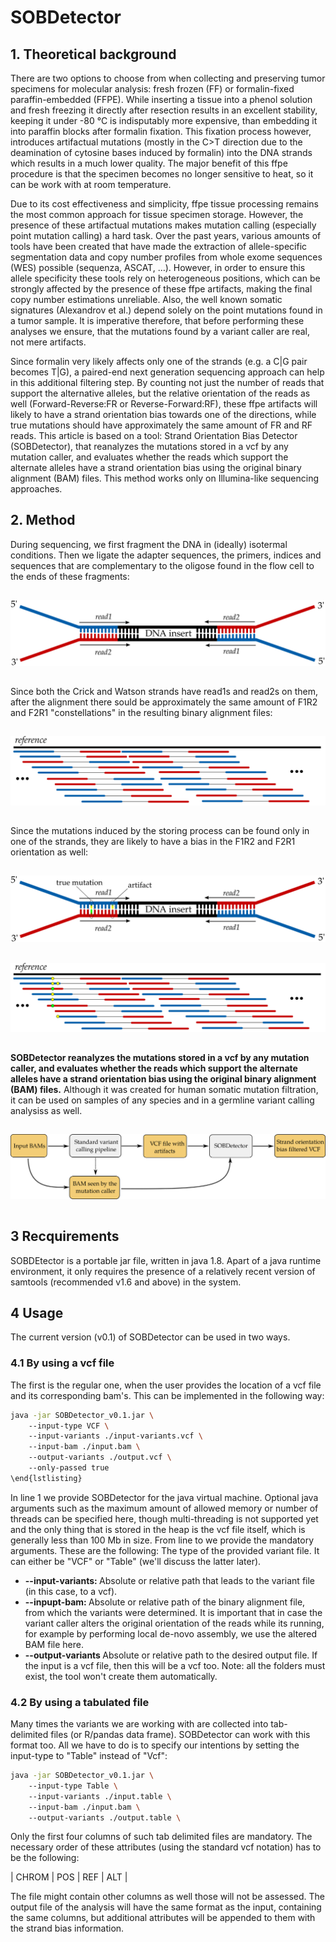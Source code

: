 

# SOBDetector

## 1. Theoretical background
There are two options to choose from when collecting and preserving tumor specimens for molecular analysis: fresh frozen (FF) or formalin-fixed paraffin-embedded (FFPE). While inserting a tissue into a phenol solution and fresh freezing it directly after resection results in an excellent stability, keeping it under -80 °C is indisputably more expensive, than embedding it into paraffin blocks after formalin fixation. This fixation process however, introduces artifactual mutations (mostly in the C>T direction due to the deamination of cytosine bases induced by formalin) into the DNA strands which results in a much lower quality. The major benefit of this ffpe procedure is that the specimen becomes no longer sensitive to heat, so it can be work with at room temperature.

Due to its cost effectiveness and simplicity, ffpe tissue processing remains the most common approach for tissue specimen storage. However, the presence of these artifactual mutations makes mutation calling (especially point mutation calling) a hard task. Over the past years, various amounts of tools have been created that have made the extraction of allele-specific segmentation data and copy number profiles from whole exome sequences (WES) possible (sequenza, ASCAT, …). However, in order to ensure this allele specificity these tools rely on heterogeneous positions, which can be strongly affected by the presence of these ffpe artifacts, making the final copy number estimations unreliable. Also, the well known somatic signatures (Alexandrov et al.) depend solely on the point mutations found in a tumor sample. It is imperative therefore, that before performing these analyses we ensure, that the mutations found by a variant caller are real, not mere artifacts.

Since formalin very likely affects only one of the strands (e.g. a C|G pair becomes T|G), a paired-end next generation sequencing approach can help in this additional filtering step. By counting not just the number of reads that support the alternative alleles, but the relative orientation of the reads as well (Forward-Reverse:FR or Reverse-Forward:RF), these ffpe artifacts will likely to have a strand orientation bias towards one of the directions, while true mutations should have approximately the same amount of FR and RF reads. This article is based on a tool: Strand Orientation Bias Detector (SOBDetector), that reanalyzes the mutations stored in a vcf by any mutation caller, and evaluates whether the reads which support the alternate alleles have a strand orientation bias using the original binary alignment (BAM) files. This method works only on Illumina-like sequencing approaches.

## 2. Method

During sequencing, we first fragment the DNA in (ideally) isotermal conditions. Then we ligate the adapter sequences, the primers, indices and sequences that are complementary to the oligose found in the flow cell to the ends of these fragments:
<div style="text-align:center; padding-top: 15px; padding-bottom: 15px; width:100%"><img src="./figures/paired_end_reads.svg" /></div>

Since both the Crick and Watson strands have read1s and read2s on them, after the alignment there sould be approximately the same amount of F1R2 and F2R1 "constellations" in the resulting binary alignment files:
<div style="text-align:center; padding-top: 15px; padding-bottom: 15px; width:100%"><img src="./figures/paired_end_reads2.svg"/></div>

Since the mutations induced by the storing process can be found only in one of the strands, they are likely to have a bias in the F1R2 and F2R1 orientation as well:

<div style="text-align:center; padding-top: 15px; padding-bottom: 15px; width:100%"><img src="./figures/paired_end_reads3.svg" /></div>

<div style="text-align:center; padding-top: 15px; padding-bottom: 15px; width:100%"><img src="./figures/paired_end_reads4.svg" /></div>

<strong>SOBDetector reanalyzes the mutations stored in a vcf by any mutation caller, and evaluates whether the reads which support the alternate alleles have a strand orientation bias using the original binary alignment (BAM) files.</strong> Although it was created for human somatic mutation filtration, it can be used on samples of any species and in a germline variant calling analysiss as well.

<div style="text-align:center; padding-top: 15px; padding-bottom: 15px; width:100%"><img src="./figures/figure_pipeline.png" /></div>

## 3 Recquirements
SOBDEtector is a portable jar file, written in java 1.8. Apart of a java runtime environment, it only requires the presence of a relatively recent version of samtools (recommended v1.6 and above) in the system. 

## 4 Usage
The current version (v0.1) of SOBDetector can be used in two ways. 

### 4.1 By using a vcf file

The first is the regular one, when the user provides the location of a vcf file and its corresponding bam's. This can be implemented in the following way:

```bash
java -jar SOBDetector_v0.1.jar \ 
    --input-type VCF \ 
    --input-variants ./input-variants.vcf \ 
    --input-bam ./input.bam \ 
    --output-variants ./output.vcf \ 
    --only-passed true
\end{lstlisting}
```

In line 1 we provide SOBDetector for the java virtual machine. Optional java arguments such as the maximum amount of allowed memory or number of threads can be specified here, though multi-threading is not supported yet and the only thing that is stored in the heap is the vcf file itself, which is generally less than 100 Mb in size.
From line to we provide the mandatory arguments. These are the following:
 The type of the provided variant file. It can either be "VCF" or "Table" (we'll discuss the latter later).
 
* <strong> --input-variants: </strong>  Absolute or relative path that leads to the variant file (in this case, to a vcf).
* <strong> --inpupt-bam: </strong> Absolute or relative path of the binary alignment file, from which the variants were determined. It is important that in case the variant caller alters the original orientation of the reads while its running, for example by performing local de-novo assembly, we use the altered BAM file here.
* <strong> --output-variants </strong> Absolute or relative path to the desired output file. If the input is a vcf file, then this will be a vcf too. Note: all the folders must exist, the tool won't create them automatically.

### 4.2 By using a tabulated file

Many times the variants we are working with are collected into tab-delimited files (or R/pandas data frame). SOBDetector can work with this format too. All we have to do is to specify our intentions by setting the input-type to "Table" instead of "Vcf":

```bash
java -jar SOBDetector_v0.1.jar \ 
    --input-type Table \ 
    --input-variants ./input.table \ 
    --input-bam ./input.bam \ 
    --output-variants ./output.table \ 
```

Only the first four columns of such tab delimited files are mandatory. The necessary order of these attributes (using the standard vcf notation) has to be the following: 

| CHROM | POS | REF | ALT |

The file might contain other columns as well those will not be assessed. The output file of the analysis will have the same format as the input, containing the same columns, but additional attributes will be appended to them with the strand bias information. 

